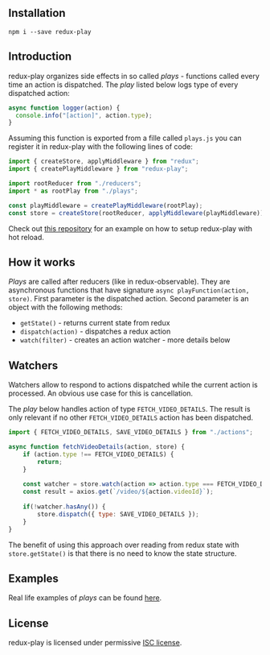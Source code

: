 ## Installation

```
npm i --save redux-play
```

## Introduction
redux-play organizes side effects in so called *plays* - functions called
every time an action is dispatched. The *play* listed below logs type of
every dispatched action:
```js
async function logger(action) {
  console.info("[action]", action.type);
}
```  

Assuming this function is exported from a fille called `plays.js` you can register 
it in redux-play with the following lines of code:
```js
import { createStore, applyMiddleware } from "redux";
import { createPlayMiddleware } from "redux-play";

import rootReducer from "./reducers";
import * as rootPlay from "./plays";

const playMiddleware = createPlayMiddleware(rootPlay);
const store = createStore(rootReducer, applyMiddleware(playMiddleware));
```  

Check out 
[this repository](https://github.com/ziolko/roombelt/blob/master/src/apps/device/store/index.js)
for an example on how to setup redux-play with hot reload. 

## How it works

*Plays* are called after reducers (like in redux-observable). They are 
asynchronous functions that have signature `async playFunction(action, store)`.
First parameter is the dispatched action. Second parameter is an object with 
the following methods:
- `getState()` - returns current state from redux
- `dispatch(action)` - dispatches a redux action
- `watch(filter)` - creates an action watcher - more details below  
 
## Watchers

Watchers allow to respond to actions dispatched while the current action 
is processed. An obvious use case for this is cancellation. 

The *play* below handles action of type `FETCH_VIDEO_DETAILS`. The result
is only relevant if no other `FETCH_VIDEO_DETAILS` action has been dispatched.
 

```js
import { FETCH_VIDEO_DETAILS, SAVE_VIDEO_DETAILS } from "./actions";

async function fetchVideoDetails(action, store) {
    if (action.type !== FETCH_VIDEO_DETAILS) {
        return;
    }
    
    const watcher = store.watch(action => action.type === FETCH_VIDEO_DETAILS);
    const result = axios.get(`/video/${action.videoId}`);
    
    if(!watcher.hasAny()) {
        store.dispatch({ type: SAVE_VIDEO_DETAILS });
    }
}
```

The benefit of using this approach over reading from redux state 
with `store.getState()` is that there is no need to know the state structure.

## Examples

Real life examples of *plays* can be found 
[here](https://github.com/ziolko/roombelt/tree/master/src/apps/device/store/plays).

## License

redux-play is licensed under permissive [ISC license](https://github.com/ziolko/roombelt/blob/master/LICENSE.txt).
